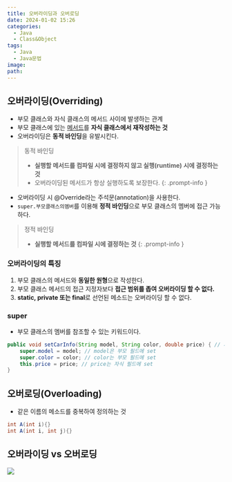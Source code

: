 ```yaml
---
title: 오버라이딩과 오버로딩
date: 2024-01-02 15:26
categories:
  - Java
  - Class&Object
tags:
  - Java
  - Java문법
image: 
path:
---
```


## 오버라이딩(Overriding)
+ 부모 클래스와 자식 클래스의 메서드 사이에 발생하는 관계
+ 부모 클래스에 있는 [메서드](https://sonjh919.github.io/posts/메서드)를 **자식 클래스에서 재작성하는 것**
+ 오버라이딩은 **동적 바인딩**을 유발시킨다.

> 동적 바인딩
> + **실행할 메서드를 컴파일 시에 결정하지 않고 실행(runtime) 시에 결정하는 것**
> + 오버라이딩된 메서드가 항상 실행하도록 보장한다.
{: .prompt-info }

+ 오버라이딩 시 @Override라는 주석문(annotation)을 사용한다.
+ ```super.부모클래스의멤버```를 이용해 **정적 바인딩**으로 부모 클래스의 멤버에 접근 가능하다.


> 정적 바인딩
> + **실행할 메서드를 컴파일 시에 결정하는 것**
{: .prompt-info }

### 오버라이딩의 특징
1. 부모 클래스의 메서드와 **동일한 원형**으로 작성한다.
2. 부모 클래스 메서드의 접근 지정자보다 **접근 범위를 좁여 오버라이딩 할 수 없다.**
3. **static, private 또는 final**로 선언된 메소드는 오버라이딩 할 수 없다.

### super
+ 부모 클래스의 멤버를 참조할 수 있는 키워드이다.
```java
public void setCarInfo(String model, String color, double price) { // 자식 class
    super.model = model; // model은 부모 필드에 set
    super.color = color; // color는 부모 필드에 set
    this.price = price; // price는 자식 필드에 set
}
```

## 오버로딩(Overloading)
+ 같은 이름의 메소드를 중복하여 정의하는 것
```java
int A(int i){}
int A(int i, int j){}
```


## 오버라이딩 vs 오버로딩
![](/assets/img/IMG/TIL/overridingoverloading.png)